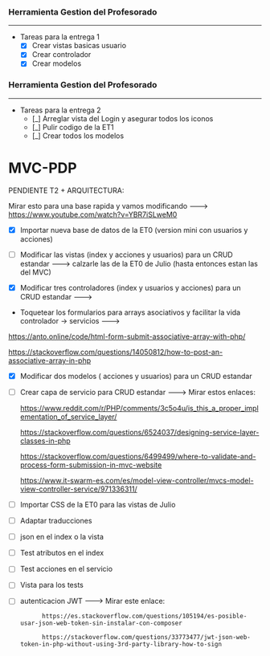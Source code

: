 ### Herramienta Gestion del Profesorado
------------
- Tareas para la entrega 1
	- [X] Crear vistas basicas usuario
	- [X] Crear controlador
	- [X] Crear modelos

### Herramienta Gestion del Profesorado
------------
- Tareas para la entrega 2
	- [_] Arreglar vista del Login y asegurar todos los iconos
	- [_] Pulir codigo de la ET1
	- [_] Crear todos los modelos



# MVC-PDP

PENDIENTE T2 + ARQUITECTURA:

Mirar esto para una base rapida y vamos modificando ---> https://www.youtube.com/watch?v=YBR7iSLweM0

- [X] Importar nueva base de datos de la ET0 (version mini con usuarios y acciones)

- [ ] Modificar las vistas (index y acciones y usuarios) para un CRUD estandar ---> calzarle las de la ET0 de Julio (hasta entonces estan las del MVC)

- [X] Modificar tres controladores (index  y usuarios y acciones) para un CRUD estandar ---> 

- Toquetear los formularios para arrays asociativos y facilitar la vida controlador -> servicios --->

https://anto.online/code/html-form-submit-associative-array-with-php/

https://stackoverflow.com/questions/14050812/how-to-post-an-associative-array-in-php

- [X] Modificar dos modelos ( acciones y usuarios) para un CRUD estandar 

- [ ] Crear capa de servicio para CRUD estandar  ---> Mirar estos enlaces: 

    https://www.reddit.com/r/PHP/comments/3c5o4u/is_this_a_proper_implementation_of_service_layer/ 
    
    https://stackoverflow.com/questions/6524037/designing-service-layer-classes-in-php
    
    https://stackoverflow.com/questions/6499499/where-to-validate-and-process-form-submission-in-mvc-website

    https://www.it-swarm-es.com/es/model-view-controller/mvcs-model-view-controller-service/971336311/


- [ ] Importar CSS de la ET0 para las vistas de Julio 

- [ ] Adaptar traducciones 

- [ ] json en el index o la vista 

- [ ] Test atributos en el index

- [ ] Test acciones en el servicio 
 
- [ ] Vista para los tests 

- [ ] autenticacion JWT  ---> Mirar este enlace: 
			
			https://es.stackoverflow.com/questions/105194/es-posible-usar-json-web-token-sin-instalar-con-composer

			https://stackoverflow.com/questions/33773477/jwt-json-web-token-in-php-without-using-3rd-party-library-how-to-sign
